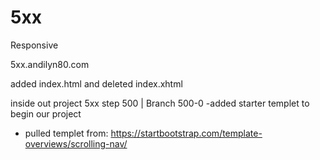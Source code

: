# 5xx
Responsive

5xx.andilyn80.com

added index.html and deleted index.xhtml

inside out project 5xx step 500 | Branch 500-0
-added starter templet to begin our project
- pulled templet from: https://startbootstrap.com/template-overviews/scrolling-nav/